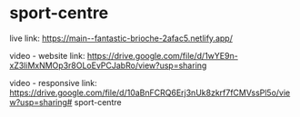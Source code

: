 # sport-centre

live link:
https://main--fantastic-brioche-2afac5.netlify.app/

video - website link:
https://drive.google.com/file/d/1wYE9n-xZ3liMxNMOp3r8OLoEvPCJabRo/view?usp=sharing

video - responsive link:
https://drive.google.com/file/d/10aBnFCRQ6Erj3nUk8zkrf7fCMVssPl5o/view?usp=sharing# sport-centre